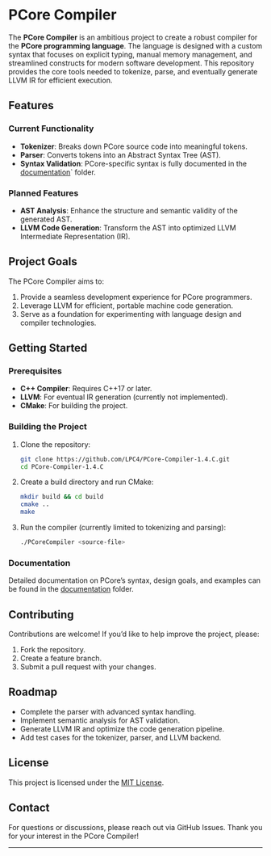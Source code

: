 # PCore Compiler

The **PCore Compiler** is an ambitious project to create a robust compiler for the **PCore programming language**. The language is designed with a custom syntax that focuses on explicit typing, manual memory management, and streamlined constructs for modern software development. This repository provides the core tools needed to tokenize, parse, and eventually generate LLVM IR for efficient execution.

## Features

### Current Functionality
- **Tokenizer**: Breaks down PCore source code into meaningful tokens.
- **Parser**: Converts tokens into an Abstract Syntax Tree (AST).
- **Syntax Validation**: PCore-specific syntax is fully documented in the [documentation](documentation)` folder.

### Planned Features
- **AST Analysis**: Enhance the structure and semantic validity of the generated AST.
- **LLVM Code Generation**: Transform the AST into optimized LLVM Intermediate Representation (IR).

## Project Goals
The PCore Compiler aims to:
1. Provide a seamless development experience for PCore programmers.
2. Leverage LLVM for efficient, portable machine code generation.
3. Serve as a foundation for experimenting with language design and compiler technologies.

## Getting Started

### Prerequisites
- **C++ Compiler**: Requires C++17 or later.
- **LLVM**: For eventual IR generation (currently not implemented).
- **CMake**: For building the project.

### Building the Project
1. Clone the repository:
   ```bash
   git clone https://github.com/LPC4/PCore-Compiler-1.4.C.git
   cd PCore-Compiler-1.4.C
   ```
2. Create a build directory and run CMake:
   ```bash
   mkdir build && cd build
   cmake ..
   make
   ```
3. Run the compiler (currently limited to tokenizing and parsing):
   ```bash
   ./PCoreCompiler <source-file>
   ```

### Documentation
Detailed documentation on PCore’s syntax, design goals, and examples can be found in the [documentation](documentation) folder.

## Contributing
Contributions are welcome! If you’d like to help improve the project, please:
1. Fork the repository.
2. Create a feature branch.
3. Submit a pull request with your changes.

## Roadmap
- Complete the parser with advanced syntax handling.
- Implement semantic analysis for AST validation.
- Generate LLVM IR and optimize the code generation pipeline.
- Add test cases for the tokenizer, parser, and LLVM backend.

## License
This project is licensed under the [MIT License](LICENSE).

## Contact
For questions or discussions, please reach out via GitHub Issues. Thank you for your interest in the PCore Compiler!

---


